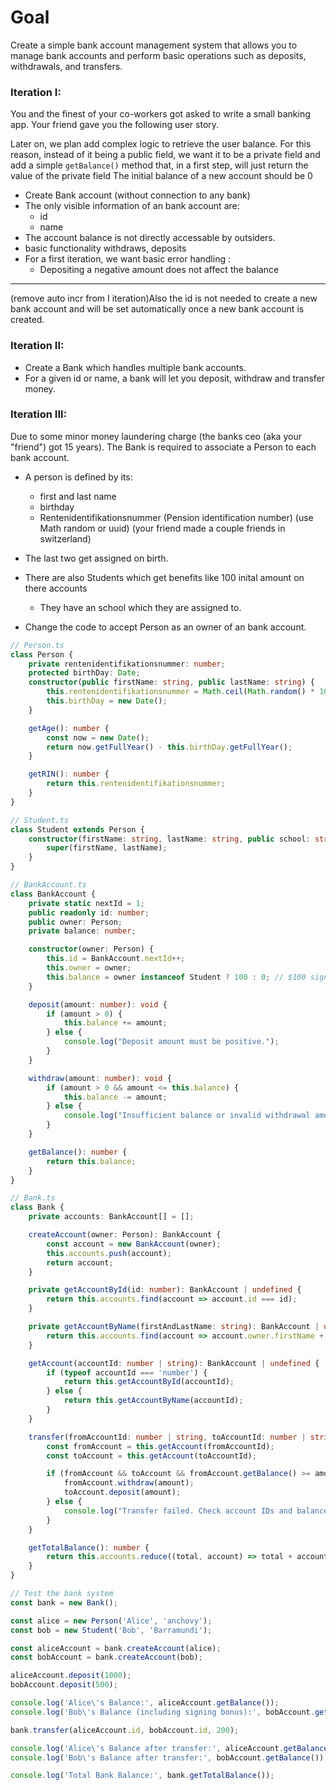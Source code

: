 # Goal
Create a simple bank account management system that allows you to manage bank accounts and perform basic operations such as deposits, withdrawals, and transfers.

### Iteration I:
You and the finest of your co-workers got asked to write a small banking app.
Your friend gave you the following user story.

Later on, we plan add complex logic to retrieve the user 
balance. For this reason, instead of it being a public field, 
we want it to be a private field and add a simple 
`getBalance()` method that, in a first step, will 
just return the value of the private field
The initial balance of a new account should be 0


- Create Bank account (without connection to any bank)
- The only visible information of an bank account are:
    - id
    - name
- The account balance is not directly accessable by outsiders.
- basic functionality withdraws, deposits
- For a first iteration, we want basic error handling : 
  - Depositing a negative amount does not affect the balance


-------------
 (remove auto incr from I iteration)Also the id is not needed to create a new bank account and will be set automatically once a new bank account is created.

### Iteration II:
- Create a Bank which handles multiple bank accounts.
- For a given id or name, a bank will let you deposit, withdraw and transfer money.


### Iteration III:
Due to some minor money laundering charge (the banks ceo (aka your "friend") got 15 years). The Bank is required to associate a Person to each bank account.

- A person is defined by its:
    - first and last name
    - birthday
    - Rentenidentifikationsnummer (Pension identification number) (use Math random or uuid) (your friend made a couple friends in switzerland)
- The last two get assigned on birth.

- There are also Students which get benefits like 100 inital amount on there accounts
    - They have an school which they are assigned to.

- Change the code to accept Person as an owner of an bank account.




``` typescript
// Person.ts
class Person {
    private rentenidentifikationsnummer: number;
    protected birthDay: Date;
    constructor(public firstName: string, public lastName: string) {
        this.rentenidentifikationsnummer = Math.ceil(Math.random() * 1000000000000);
        this.birthDay = new Date();
    }

    getAge(): number {
        const now = new Date();
        return now.getFullYear() - this.birthDay.getFullYear();
    }

    getRIN(): number {
        return this.rentenidentifikationsnummer;
    }
}

// Student.ts
class Student extends Person {
    constructor(firstName: string, lastName: string, public school: string) {
        super(firstName, lastName);
    }
}

// BankAccount.ts
class BankAccount {
    private static nextId = 1;
    public readonly id: number;
    public owner: Person;
    private balance: number;

    constructor(owner: Person) {
        this.id = BankAccount.nextId++;
        this.owner = owner;
        this.balance = owner instanceof Student ? 100 : 0; // $100 signing bonus for students
    }

    deposit(amount: number): void {
        if (amount > 0) {
            this.balance += amount;
        } else {
            console.log("Deposit amount must be positive.");
        }
    }

    withdraw(amount: number): void {
        if (amount > 0 && amount <= this.balance) {
            this.balance -= amount;
        } else {
            console.log("Insufficient balance or invalid withdrawal amount.");
        }
    }

    getBalance(): number {
        return this.balance;
    }
}

// Bank.ts
class Bank {
    private accounts: BankAccount[] = [];

    createAccount(owner: Person): BankAccount {
        const account = new BankAccount(owner);
        this.accounts.push(account);
        return account;
    }

    private getAccountById(id: number): BankAccount | undefined {
        return this.accounts.find(account => account.id === id);
    }

    private getAccountByName(firstAndLastName: string): BankAccount | undefined {
        return this.accounts.find(account => account.owner.firstName + ' ' + account.owner.LastName === firstAndLastName);
    }

    getAccount(accountId: number | string): BankAccount | undefined {
        if (typeof accountId === 'number') {
            return this.getAccountById(accountId);
        } else {
            return this.getAccountByName(accountId);
        }
    }

    transfer(fromAccountId: number | string, toAccountId: number | string, amount: number): void {
        const fromAccount = this.getAccount(fromAccountId);
        const toAccount = this.getAccount(toAccountId);

        if (fromAccount && toAccount && fromAccount.getBalance() >= amount && amount > 0) {
            fromAccount.withdraw(amount);
            toAccount.deposit(amount);
        } else {
            console.log("Transfer failed. Check account IDs and balance.");
        }
    }

    getTotalBalance(): number {
        return this.accounts.reduce((total, account) => total + account.getBalance(), 0);
    }
}

// Test the bank system
const bank = new Bank();

const alice = new Person('Alice', 'anchovy');
const bob = new Student('Bob', 'Barramundi');

const aliceAccount = bank.createAccount(alice);
const bobAccount = bank.createAccount(bob);

aliceAccount.deposit(1000);
bobAccount.deposit(500);

console.log('Alice\'s Balance:', aliceAccount.getBalance());
console.log('Bob\'s Balance (including signing bonus):', bobAccount.getBalance());

bank.transfer(aliceAccount.id, bobAccount.id, 200);

console.log('Alice\'s Balance after transfer:', aliceAccount.getBalance());
console.log('Bob\'s Balance after transfer:', bobAccount.getBalance());

console.log('Total Bank Balance:', bank.getTotalBalance());

```
